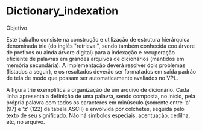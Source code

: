 # Dictionary_indexation

Objetivo

Este trabalho consiste na construção e utilização de estrutura hierárquica denominada trie (do inglês "retrieval", sendo também conhecida coo árvore de prefixos ou ainda árvore digital) para a indexação e recuperação eficiente de palavras em grandes arquivos de dicionários (mantidos em memória secundária). A implementação deverá resolver dois problemas (listados a seguir), e os resultados deverão ser formatados em saída padrão de tela de modo que possam ser automaticamente avaliados no VPL.

A figura trie exemplifica a organização de um arquivo de dicionário. Cada linha apresenta a definição de uma palavra, sendo composta, no início, pela própria palavra com todos os caracteres em minúsculo (somente entre 'a' (97) e 'z' (122) da tabela ASCII) e envolvida por colchetes, seguida pelo texto de seu significado. Não há símbolos especiais, acentuação, cedilha, etc, no arquivo.
